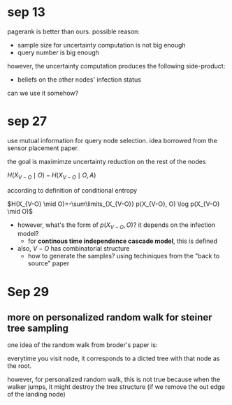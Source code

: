 # sep 13

pagerank is better than ours. possible reason:

- sample size for uncertainty computation is not big enough
- query number is big enough

however, the uncertainty computation produces the following side-product:

- beliefs on the other nodes' infection status

can we use it somehow?

# sep 27

use mutual information for query node selection. 
idea borrowed from the sensor placement paper. 

the goal is maximimze uncertainty reduction on the rest of the nodes

$`H(X_{V-O} \mid O) - H(X_{V-O} \mid O, A)`$

according to definition of conditional entropy

$`H(X_{V-O} \mid O)=-\sum\limits_{X_{V-O}} p(X_{V-O}, O) \log p(X_{V-O} \mid O)`$

- however, what's the form of $`p(X_{V-O}, O)`$? it depends on the infection model? 
  - for **continous time independence cascade  model**, this is defined
- also, $`V-O`$ has combinatorial structure
  - how to generate the samples? using techiniques from the "back to source" paper
  


# Sep 29

## more on personalized random walk for steiner tree sampling

one idea of the random walk from broder's paper is: 

everytime you visit node, it corresponds to a dicted tree with that node as the root. 

however, for personalized random walk, this is not true because when the walker jumps, it might destroy the tree structure (if we remove the out edge of the landing node)

